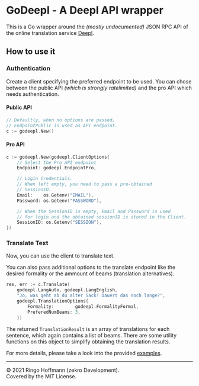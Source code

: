 # GoDeepl - A Deepl API wrapper

This is a Go wrapper around the *(mostly undocumented)* JSON RPC API of the online translation service [Deepl](https://www.deepl.com/translator).

## How to use it

### Authentication

Create a client specifying the preferred endpoint to be used. You can chose between the public API *(which is strongly ratelimited)* and the pro API which needs authentication.

#### Public API

```go
// Defaultly, when no options are passed, 
// EndpointPublic is used as API endpoint.
c := godeepl.New()
```

#### Pro API

```go
c := godeepl.New(godeepl.ClientOptions{
    // Select the Pro API endpoint
	Endpoint: godeepl.EndpointPro,

    // Login Credentials.
    // When left empty, you need to pass a pre-obtained
    // SessionID.
	Email:    os.Getenv("EMAIL"),
	Password: os.Getenv("PASSWORD"),

	// When the SessionID is empty, Email and Password is used
	// for login and the obtained sessionID is stored in the Client.
	SessionID: os.Getenv("SESSION"),
})
```

### Translate Text

Now, you can use the client to translate text.

You can also pass additional options to the translate endpoint like the desired formality
or the ammount of beams (translation alternatives).

```go
res, err := c.Translate(
	godeepl.LangAuto, godeepl.LangEnglish,
	"Jo, was geht ab du alter Sack! Dauert das noch lange?",
	godeepl.TranslationOptions{
		Formality:        godeepl.FormalityFormal,
		PreferedNumBeams: 3,
	})
```

The returned `TranslationResult` is an array of translations for each sentence, which again
contains a list of beams. There are some utility functions on this object to simplify
obtaining the translation results.

For more details, please take a look into the provided [examples](examples).

---

© 2021 Ringo Hoffmann (zekro Development).  
Covered by the MIT License.
